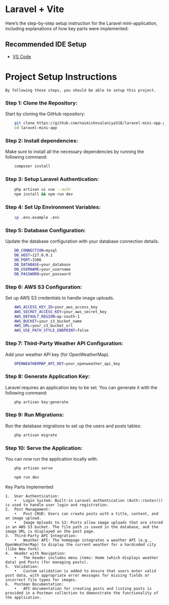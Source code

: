 # Laravel + Vite

Here’s the step-by-step setup instruction for the Laravel mini-application, including explanations of how key parts were implemented:

## Recommended IDE Setup

- [VS Code](https://code.visualstudio.com/)

# Project Setup Instructions

    By following these steps, you should be able to setup this project.

### Step 1: Clone the Repository:

Start by cloning the GitHub repository:

```bash
    git clone https://github.com/naimishosalaniya318/laravel-mini-app.git
    cd laravel-mini-app
```

### Step 2: Install dependencies:

Make sure to install all the necessary dependencies by running the following command:

```bash
    composer install
```

### Step 3: Setup Laravel Authentication:

```bash
    php artisan ui vue --auth
    npm install && npm run dev
```

### Step 4: Set Up Environment Variables:

```bash
    cp .env.example .env
```

### Step 5: Database Configuration:

Update the database configuration with your database connection details.

```bash
    DB_CONNECTION=mysql
    DB_HOST=127.0.0.1
    DB_PORT=3306
    DB_DATABASE=your_database
    DB_USERNAME=your_username
    DB_PASSWORD=your_password
```

### Step 6: AWS S3 Configuration:

Set up AWS S3 credentials to handle image uploads.

```bash
    AWS_ACCESS_KEY_ID=your_aws_access_key
    AWS_SECRET_ACCESS_KEY=your_aws_secret_key
    AWS_DEFAULT_REGION=ap-south-1
    AWS_BUCKET=your_s3_bucket_name
    AWS_URL=your_s3_bucket_url
    AWS_USE_PATH_STYLE_ENDPOINT=false
```

### Step 7: Third-Party Weather API Configuration:

Add your weather API key (for OpenWeatherMap).

```bash
    OPENWEATHERMAP_API_KEY=your_openweather_api_key
```

### Step 8: Generate Application Key:

Laravel requires an application key to be set. You can generate it with the following command:

```bash
    php artisan key:generate
```

### Step 9: Run Migrations:

Run the database migrations to set up the users and posts tables:

```bash
    php artisan migrate
```

### Step 10: Serve the Application:

You can now run the application locally with:

```bash
    php artisan serve
```

```bash 
    npm run dev
```

Key Parts Implemented

	1.	User Authentication:
        •	Login System: Built-in Laravel authentication (Auth::routes()) is used to handle user login and registration.
	2.	Post Management:
        •	Post CRUD: Users can create posts with a title, content, and an image upload.
        •	Image Uploads to S3: Posts allow image uploads that are stored in an AWS S3 bucket. The file path is saved in the database, and the image URL is displayed on the post page.
	3.	Third-Party API Integration:
	    •	Weather API: The homepage integrates a weather API (e.g., OpenWeatherMap) to display the current weather for a hardcoded city (like New York).
	4.	Header with Navigation:
	    •	The header includes menu items: Home (which displays weather data) and Posts (for managing posts).
	5.	Validation:
	    •	Custom validation is added to ensure that users enter valid post data, with appropriate error messages for missing fields or incorrect file types for images.
	6.	Postman Documentation:
	    •	API documentation for creating posts and listing posts is provided in a Postman collection to demonstrate the functionality of the application.

